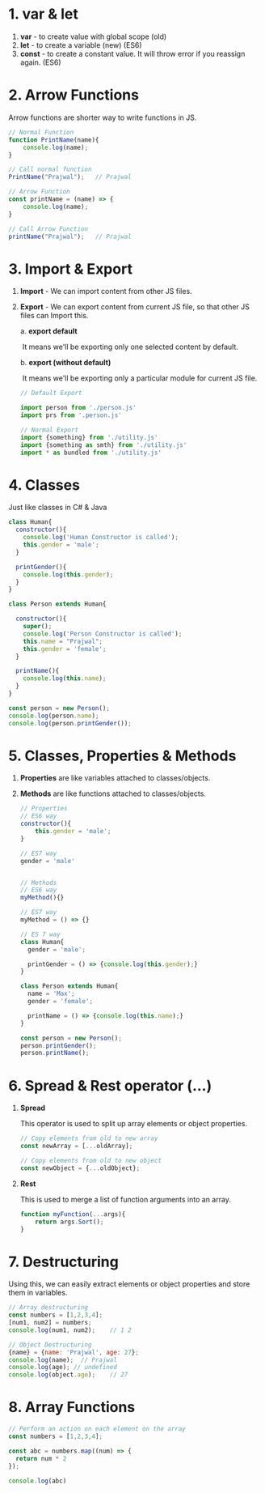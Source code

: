 # 1. var & let

1. **var** - to create value with global scope (old)
2. **let** - to create a variable (new) (ES6)
3. **const** - to create a constant value. It will throw error if you reassign again. (ES6)



# 2. Arrow Functions

Arrow functions are shorter way to write functions in JS.

```javascript
// Normal Function
function PrintName(name){
    console.log(name);
}

// Call normal function
PrintName("Prajwal");	// Prajwal

// Arrow Function
const printName = (name) => {
    console.log(name);
}

// Call Arrow Function
printName("Prajwal");	// Prajwal
```



# 3. Import & Export

1. **Import** - We can import content from other JS files.

2. **Export** - We can export content from current JS file, so that other JS files can Import this.

   a. **export default**

   ​	It means we'll be exporting only one selected content by default.

   b. **export (without default)**

   ​	It means we'll be exporting only a particular module for current JS file.

   ```javascript
   // Default Export
   
   import person from './person.js'
   import prs from '.person.js'
   
   // Normal Export
   import {something} from './utility.js'
   import {something as smth} from './utility.js'
   import * as bundled from './utility.js'
   ```



# 4. Classes

Just like classes in C# & Java

```javascript
class Human{
  constructor(){
    console.log('Human Constructor is called');
    this.gender = 'male';
  }

  printGender(){
    console.log(this.gender);
  }
}

class Person extends Human{

  constructor(){
    super();
    console.log('Person Constructor is called');
    this.name = "Prajwal";
    this.gender = 'female';
  }

  printName(){
    console.log(this.name);
  }
}

const person = new Person();
console.log(person.name);
console.log(person.printGender());
```



# 5. Classes, Properties & Methods

1. **Properties** are like variables attached to classes/objects.

2. **Methods** are like functions attached to classes/objects.

   ```javascript
   // Properties
   // ES6 way
   constructor(){
       this.gender = 'male';
   }
   
   // ES7 way
   gender = 'male'
   
   
   // Methods
   // ES6 way
   myMethod(){}
   
   // ES7 way
   myMethod = () => {}
   ```

   ```javascript
   // ES 7 way
   class Human{
     gender = 'male';
   
     printGender = () => {console.log(this.gender);}
   }
   
   class Person extends Human{
     name = 'Max';
     gender = 'female';
   
     printName = () => {console.log(this.name);}
   }
   
   const person = new Person();
   person.printGender();
   person.printName();
   ```

    

# 6. Spread & Rest operator (...)

1. **Spread**

   This operator is used to split up array elements or object properties.

   ```javascript
   // Copy elements from old to new array
   const newArray = [...oldArray];
   
   // Copy elements from old to new object
   const newObject = {...oldObject};
   ```

2. **Rest**

   This is used to merge a list of function arguments into an array.

   ```javascript
   function myFunction(...args){
       return args.Sort();
   }
   ```

   

# 7. Destructuring

Using this, we can easily extract elements or object properties and store them in variables.

```javascript
// Array destructuring
const numbers = [1,2,3,4];
[num1, num2] = numbers;
console.log(num1, num2);	// 1 2

// Object Destructuring
{name} = {name: 'Prajwal', age: 27};
console.log(name);	// Prajwal
console.log(age); // undefined
console.log(object.age);	// 27
```



# 8. Array Functions

```javascript
// Perform an action on each element on the array
const numbers = [1,2,3,4];

const abc = numbers.map((num) => {
  return num * 2
});

console.log(abc)
```

